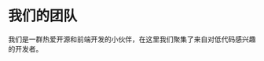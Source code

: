 <script setup>
import { VPTeamMembers } from 'vitepress/theme'

const members = [
  {
    avatar: 'https://www.github.com/jackysoft.png',
    name: '河畔一角',
    title: 'Creator',
    links: [
      { icon: 'github', link: 'https://github.com/JackySoft' },
    ]
  },
  {
    avatar: 'https://www.github.com/waiterxiaoyy.png',
    name: 'waiterxiaoyy',
    title: 'Developer',
    links: [
      { icon: 'github', link: 'https://github.com/waiterxiaoyy' },
    ]
  }
]
</script>

# 我们的团队

我们是一群热爱开源和前端开发的小伙伴，在这里我们聚集了来自对低代码感兴趣的开发者。

<VPTeamMembers size="small" :members="members" />

